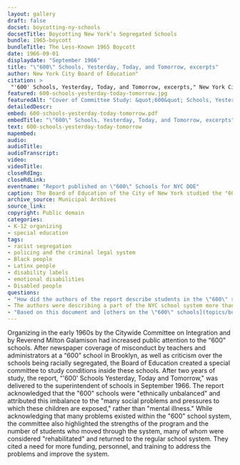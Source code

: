 ```yaml
--- 
layout: gallery
draft: false
docset: boycotting-ny-schools
docsetTitle: Boycotting New York’s Segregated Schools
bundle: 1965-boycott
bundleTitle: The Less-Known 1965 Boycott
date: 1966-09-01
displaydate: "September 1966"
title: "\"600\" Schools, Yesterday, Today, and Tomorrow, excerpts"
author: New York City Board of Education"
citation: >
 "'600' Schools, Yesterday, Today, and Tomorrow, excerpts," New York City Board of Education, in New York City Civil Rights History Project, Accessed: [Month Day, Year], https://nyccivilrightshistory.org/gallery/600-schools-yesterday-today-tomorrow.
featured: 600-schools-yesterday-today-tomorrow.jpg
featuredAlt: "Cover of Committee Study: &quot;600&quot; Schools, Yesterday, Today, and Tomorrow"
detailedDescr: 
embed: 600-schools-yesterday-today-tomorrow.pdf
embedTitle: "\"600\" Schools, Yesterday, Today, and Tomorrow, excerpts"
text: 600-schools-yesterday-today-tomorrow
mapembed: 
audio: 
audioTitle: 
audioTranscript: 
video: 
videoTitle: 
closeRdImg: 
closeRdLink: 
eventname: "Report published on \"600\" Schools for NYC DOE"
caption: The Board of Education of the City of New York studied the "600" schools. These were schools that, in the 1960s, kept students labeled “socially maladjusted,” out of regular schools and classes. Most of the students in the “600” schools at the time were Black and Puerto Rican boys.
archive_source: Municipal Archives
source_link: 
copyright: Public domain
categories: 
- K-12 organizing
- special education
tags: 
- racist segregation
- policing and the criminal legal system
- Black people
- Latinx people
- disability labels
- emotional disabilities
- Disabled people
questions:
- "How did the authors of the report describe students in the \"600\" schools? How did they describe the schools?"
- The authors were describing a part of the NYC school system more than fifty years ago. What parts of their description seem similar to schools in NYC today? What parts have changed?
- "Based on this document and [others on the \"600\" schools](topics/boycotting-ny-schools/1965-boycott), how do you think students who attended the \"600\" schools would have described their schools? How would their descriptions have compared to those of the report’s authors?" 
--- 
```


Organizing in the early 1960s by the Citywide Committee on Integration and by Reverend Milton Galamison had increased public attention to the “600” schools. After newspaper coverage of misconduct by teachers and administrators at a “600” school in Brooklyn, as well as criticism over the schools being racially segregated, the Board of Education created a special committee to study conditions inside these schools. After two years of study, the report, “'600' Schools Yesterday, Today and Tomorrow," was delivered to the superintendent of schools in September 1966. The report acknowledged that the "600" schools were "ethnically unbalanced" and attributed this imbalance to the "many social problems and pressures to which these children are exposed," rather than "mental illness." While acknowledging that many problems existed within the "600" school system, the committee also highlighted the strengths of the program and the number of students who moved through the system, many of whom were considered "rehabilitated" and returned to the regular school system. They cited a need for more funding, personnel, and training to address the problems and improve the system.
